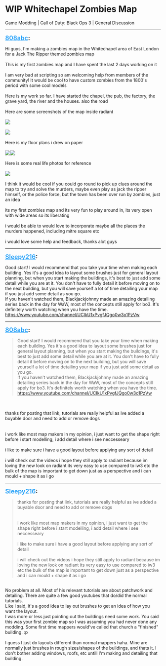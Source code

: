 # WIP Whitechapel Zombies Map
Game Modding | Call of Duty: Black Ops 3 | General Discussion

---
<strong style="font-size: 1.4em;"><span style="text-decoration: underline;text-decoration-color: #34a7f9;"><span style="color:#34a7f9;">808abc</span></span>:</strong>

<p>Hi guys, I&#39;m making a zombies map in the Whitechapel area of East London for a Jack The Ripper themed zombies map<br /><br />This is my first zombies map and I have spent the last 2 days working on it<br /><br />I am very bad at scripting so am welcoming help from members of the community! It would be cool to have custom zombies from the 1800&#39;s period with some cool models<br /><br />Here is my work so far. I have started the chapel, the pub, the factory, the grave yard, the river and the houses. also the road<br /><br />Here are some screenshots of the map inside radiant<br /><br /><img style="max-width: 500px;" src="https://i.imgur.com/G3fdUcH.png"><br /><br /><img style="max-width: 500px;" src="https://i.imgur.com/YH0XB6h.png"><br /><br />Here is my floor plans i drew on paper<br /><br /><img style="max-width: 500px;" src="https://imgur.com/8a871422-6b91-4cc2-bd26-d265e361a91e"><img style="max-width: 500px;" src="https://i.imgur.com/ijcBpjR.jpg"><br /><br />Here is some real life photos for reference<br /><br /><img style="max-width: 500px;" src="https://www.dowjonesarchitects.com/media/images/Christchurch_Spitalfields_Nov_2015_DG_03.width-1400.jpg"><br /><br />I think it would be cool if you could go round to pick up clues around the map to try and solve the murders, maybe even play as jack the ripper himself, or the police force, but the town has been over run by zombies, just an idea<br /><br />its my first zombies map and its very fun to play around in, its very open with wide areas so its liberating<br /><br />i would be able to would love to incorporate maybe all the places the murders happened, including mitre square etc<br /><br />i would love some help and feedback, thanks alot guys</p>

---
<strong style="font-size: 1.4em;"><span style="text-decoration: underline;text-decoration-color: #34a7f9;"><span style="color:#34a7f9;">Sleepy216</span></span>:</strong>

<p>Good start! I would recommend that you take your time when making each building. Yes it&#39;s a good idea to layout some brushes just for general layout planning, but when you start making the buildings, it&#39;s best to just add some detail while you are at it. You don&#39;t have to fully detail it before moving on to the next building, but you will save yourself a lot of time detailing your map if you just add some detail as you go.<br />If you haven&#39;t watched them, Blackjackjohnny made an amazing detailing series back in the day for WaW, most of the concepts still apply for bo3. It&#39;s definitely worth watching when you have the time.<br /><a href="https://www.youtube.com/channel/UCIkU1xPvgfJQgo0w3o1PzVw">https://www.youtube.com/channel/UCIkU1xPvgfJQgo0w3o1PzVw</a></p>

---
<strong style="font-size: 1.4em;"><span style="text-decoration: underline;text-decoration-color: #34a7f9;"><span style="color:#34a7f9;">808abc</span></span>:</strong>

<p><blockquote>Good start! I would recommend that you take your time when making each building. Yes it&#39;s a good idea to layout some brushes just for general layout planning, but when you start making the buildings, it&#39;s best to just add some detail while you are at it. You don&#39;t have to fully detail it before moving on to the next building, but you will save yourself a lot of time detailing your map if you just add some detail as you go.<br />If you haven&#39;t watched them, Blackjackjohnny made an amazing detailing series back in the day for WaW, most of the concepts still apply for bo3. It&#39;s definitely worth watching when you have the time.<br /><a href="https://www.youtube.com/channel/UCIkU1xPvgfJQgo0w3o1PzVw">https://www.youtube.com/channel/UCIkU1xPvgfJQgo0w3o1PzVw</a><br /></blockquote><br /><br />thanks for posting that link, tutorials are really helpful as ive added a buyable door and need to add or remove dogs <br /><br /><br />i work like most map makers in my opinion, i just want to get the shape right before i start modelling, i add detail where i see neccesseary<br /><br />i like to make sure i have a good layout before applying any sort of detail<br /><br />i will check out the videos i hope they still apply to radiant because im loving the new look on radiant its very easy to use compared to iw3 etc the bulk of the map is important to get down just as a perspective and i can mould + shape it as i go</p>

---
<strong style="font-size: 1.4em;"><span style="text-decoration: underline;text-decoration-color: #34a7f9;"><span style="color:#34a7f9;">Sleepy216</span></span>:</strong>

<p><blockquote>thanks for posting that link, tutorials are really helpful as ive added a buyable door and need to add or remove dogs<br /><br /><br />i work like most map makers in my opinion, i just want to get the shape right before i start modelling, i add detail where i see neccesseary<br /><br />i like to make sure i have a good layout before applying any sort of detail<br /><br />i will check out the videos i hope they still apply to radiant because im loving the new look on radiant its very easy to use compared to iw3 etc the bulk of the map is important to get down just as a perspective and i can mould + shape it as i go<br /></blockquote><br />No problem at all. Most of his relevant tutorials are about patchwork and detailing. There are quite a few good youtubes that do/did the normal tutorials.<br />Like i said, it&#39;s a good idea to lay out brushes to get an idea of how you want the layout.<br />I was more or less just pointing out the buildings need some work. You said this was your first zombie map so I was assuming you had never done any modding. Some first time mappers would&#39;ve called that church a &quot;finished&quot; building. :p<br /><br />I guess I just do layouts different than normal mappers haha. Mine are normally just brushes in rough sizes/shapes of the buildings, and thats it. I don&#39;t bother adding windows, roofs, etc untill I&#39;m making and detailing that building.</p>
